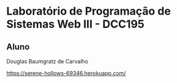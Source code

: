 # Laboratório de Programação de Sistemas Web III - DCC195

## Aluno
Douglas Baumgratz de Carvalho

https://serene-hollows-69346.herokuapp.com/
